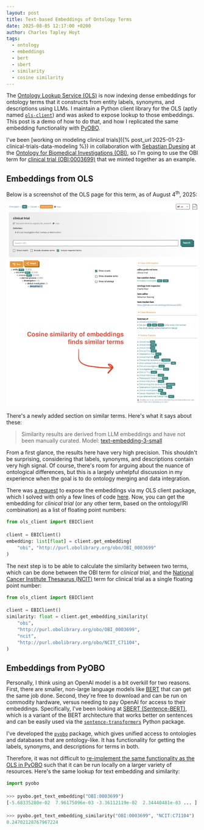 ```yaml
---
layout: post
title: Text-based Embeddings of Ontology Terms
date: 2025-08-05 12:17:00 +0200
author: Charles Tapley Hoyt
tags:
  - ontology
  - embeddings
  - bert
  - sbert
  - similarity
  - cosine similarity
---
```


The [Ontology Lookup Service (OLS)](https://www.ebi.ac.uk/ols4/) is now indexing
dense embeddings for ontology terms that it constructs from entity labels,
synonyms, and descriptions using LLMs. I maintain a Python client library for
the OLS (aptly named [`ols-client`](https://github.com/cthoyt/ols-client)) and
was asked to expose lookup to those embeddings. This post is a demo of how to do
that, and how I replicated the same embedding functionality with
[PyOBO](https://github.com/biopragmatics/pyobo).

I've been [working on modeling clinical
trials]({% post_url 2025-01-23-clinical-trials-data-modeling %}) in
collaboration with [Sebastian Duesing](https://github.com/sebastianduesing) at
the [Ontology for Biomedical Investigations (OBI)](https://bioregistry.io/obi),
so I'm going to use the OBI term for
[clinical trial (OBI:0003699)](https://www.ebi.ac.uk/ols4/ontologies/obi/classes/http%253A%252F%252Fpurl.obolibrary.org%252Fobo%252FOBI_0003699)
that we minted together as an example.

## Embeddings from OLS

Below is a screenshot of the OLS page for this term, as of August
4<sup>th</sup>, 2025:

![ols-clinical-trial-2025-08-04.png](/img/ols-clinical-trial-2025-08-04.png)

There's a newly added section on similar terms. Here's what it says about these:

> Similarity results are derived from LLM embeddings and have not been manually
> curated. Model:
> [text-embedding-3-small](https://platform.openai.com/docs/models/text-embedding-3-small)

From a first glance, the results here have very high precision. This shouldn't
be surprising, considering that labels, synonyms, and descriptions contain very
high signal. Of course, there's room for arguing about the nuance of ontological
differences, but this is a largely unhelpful discussion in my experience when
the goal is to do ontology merging and data integration.

There was [a request](https://github.com/cthoyt/ols-client/issues/9) to expose
the embeddings via my OLS client package, which I solved with only a few lines
of code [here](https://github.com/cthoyt/ols-client/pull/10/files). Now, you can
get the embedding for _clinical trial_ (or any other term, based on the
ontology/IRI combination) as a list of floating point numbers:

```python
from ols_client import EBIClient

client = EBIClient()
embedding: list[float] = client.get_embedding(
    "obi", "http://purl.obolibrary.org/obo/OBI_0003699"
)
```

The next step is to be able to calculate the similarity between two terms, which
can be done between the OBI term for _clinical trial_, and the
[National Cancer Institute Thesaurus (NCIT)](https://bioregistry.io/ncit) term
for clinical trial as a single floating point number:

```python
from ols_client import EBIClient

client = EBIClient()
similarity: float = client.get_embedding_similarity(
    "obi",
    "http://purl.obolibrary.org/obo/OBI_0003699",
    "ncit",
    "http://purl.obolibrary.org/obo/NCIT_C71104",
)
```

## Embeddings from PyOBO

Personally, I think using an OpenAI model is a bit overkill for two reasons.
First, there are smaller, non-large language models like
[BERT](https://huggingface.co/docs/transformers/en/model_doc/bert) that can get
the same job done. Second, they're free to download and can be run on commodity
hardware, versus needing to pay OpenAI for access to their embeddings.
Specifically, I've been looking at [SBERT (Sentence-BERT)](https://sbert.net),
which is a variant of the BERT architecture that works better on sentences and
can be easily used via the
[`sentence-transformers`](https://pypi.org/project/sentence-transformers/)
Python package.

I've developed the [`pyobo`](https://github.com/biopragmatics/pyobo) package,
which gives unified access to ontologies and databases that are ontology-like.
It has functionality for getting the labels, synonyms, and descriptions for
terms in both.

Therefore, it was not difficult to
[re-implement the same functionality as the OLS in PyOBO](https://github.com/biopragmatics/pyobo/pull/412)
such that it can be run locally on a larger variety of resources. Here's the
same lookup for text embedding and similarity:

```python
import pyobo

>>> pyobo.get_text_embedding("OBI:0003699")
[-5.68335280e-02  7.96175096e-03 -3.36112119e-02  2.34440481e-03 ... ]

>>> pyobo.get_text_embedding_similarity("OBI:0003699", "NCIT:C71104")
0.24702128767967224
```
